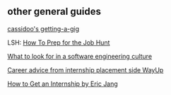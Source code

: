 ## other general guides

[cassidoo's getting-a-gig](https://github.com/cassidoo/getting-a-gig)

LSH: [How To Prep for the Job Hunt](https://www.youtube.com/watch?v=N__a2v8nVbE&app=desktop)

[What to look for in a software engineering culture](http://blog.pamelafox.org/2013/07/what-to-look-for-in-software.html)

[Career advice from internship placement side WayUp](https://www.wayup.com/guide/)

[How to Get an Internship by Eric Jang](http://blog.evjang.com/2016/07/how-to-get-internship.html)
